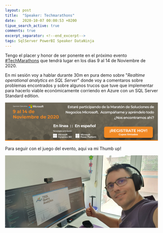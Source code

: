 ```yaml
---
layout: post
title:  "Speaker: Techmarathons"
date:   2020-10-07 00:00:53 +0200
tipue_search_active: true
comments: true
excerpt_separator: <!--end_excerpt-->
tags: SqlServer PowerBI Speaker DataNinja
---
```


Tengo el placer y honor de ser ponente en el próximo evento [#TechMarathons](https://www.techmarathons.com/) que tendrá lugar en los dias 9 al 14 de Noviembre de 2020.

En mi sesión voy a hablar durante 30m en pura demo sobre "_Realtime operational analytics en SQL Server_" donde voy a comentaros sobre problemas encontrados y sobre algunos trucos que tuve que implementar para hacerlo viable económicamente corriendo en Azure con un SQL Server Standard edition.


[![techmarathons enrique catala](/img/posts/speaker-techmaraton/portada%20speakers.png)](https://www.techmarathons.com/)

<!--end_excerpt-->

Para seguir con el juego del evento, aqui va mi Thumb up!

![thumb up enrique catala](/img/posts/speaker-techmaraton/thumb_up.jpg)

